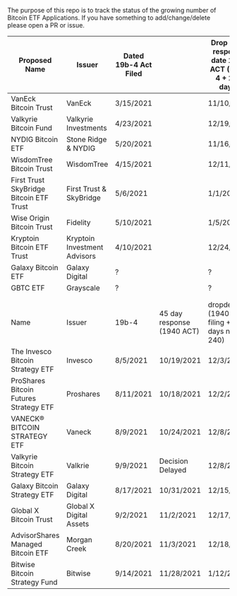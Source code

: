 The purpose of this repo is to track the status of the growing number of Bitcoin ETF Applications. If you have something to add/change/delete please open a PR or issue. 


| Proposed Name                           | Issuer                       | Dated 19b-4 Act Filed |                            | Drop dead response date 1933 ACT (19b-4 + 240 days)        | Type                |
|-----------------------------------------|------------------------------|-----------------------|----------------------------|------------------------------------------------------------|---------------------|
| VanEck Bitcoin Trust                    | VanEck                       | 3/15/2021             |                            | 11/10/2021                                                 | Physical            |
| Valkyrie Bitcoin Fund                   | Valkyrie Investments         | 4/23/2021             |                            | 12/19/2021                                                 | Physical            |
| NYDIG Bitcoin ETF                       | Stone Ridge & NYDIG          | 5/20/2021             |                            | 11/16/2021                                                 | Physical            |
| WisdomTree Bitcoin Trust                | WisdomTree                   | 4/15/2021             |                            | 12/11/2021                                                 | Physical            |
| First Trust SkyBridge Bitcoin ETF Trust | First Trust & SkyBridge      | 5/6/2021              |                            | 1/1/2022                                                   | Physical            |
| Wise Origin Bitcoin Trust               | Fidelity                     | 5/10/2021             |                            | 1/5/2022                                                   | Physical            |
| Kryptoin Bitcoin ETF Trust              | Kryptoin Investment Advisors | 4/10/2021             |                            | 12/24/2021                                                 | Physical            |
| Galaxy Bitcoin ETF                      | Galaxy Digital               | ?                     |                            | ?                                                          |                     |
| GBTC ETF                                | Grayscale                    | ?                     |                            | ?                                                          |                     |
|                                         |                              |                       |                            |                                                            |                     |
|                                         |                              |                       |                            |                                                            |                     |
| Name                                    | Issuer                       | 19b-4                 | 45 day response (1940 ACT) | dropdead (1940 ACT  filing +90 days not 240)               | Type                |
| The Invesco Bitcoin Strategy ETF        | Invesco                      | 8/5/2021              | 10/19/2021                 | 12/3/2021                                                  | Futures/derivatives |
| ProShares Bitcoin Futures Strategy ETF  | Proshares                    | 8/11/2021             | 10/18/2021                 | 12/2/2021                                                  | Futures/derivatives |
| VANECK® BITCOIN STRATEGY ETF            | Vaneck                       | 8/9/2021              | 10/24/2021                 | 12/8/2021                                                  | Futures/derivatives |
| Valkyrie Bitcoin Strategy ETF           | Valkrie                      | 9/9/2021              | Decision Delayed           | 12/8/2021                                                  | Futures/derivatives |
| Galaxy Bitcoin Strategy ETF             | Galaxy Digital               | 8/17/2021             | 10/31/2021                 | 12/15/2021                                                 | Futures/derivatives |
| Global X Bitcoin Trust                  | Global X Digital Assets      | 9/2/2021              | 11/2/2021                  | 12/17/2021                                                 | Futures/derivatives |
| AdvisorShares Managed Bitcoin ETF       | Morgan Creek                 | 8/20/2021             | 11/3/2021                  | 12/18/2021                                                 | Futures/derivatives |
| Bitwise Bitcoin Strategy Fund           | Bitwise                      | 9/14/2021             | 11/28/2021                 | 1/12/2022                                                  | Futures/derivatives |
